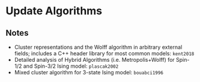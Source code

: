 # Update Algorithms


## Notes

* Cluster representations and the Wolff algorithm in arbitrary external fields; includes a C++ header library for most common models: `kent2018`
* Detailed analysis of Hybrid Algorithms (i.e. Metropolis+Wolff) for Spin-1/2 and Spin-3/2 Ising model: `plascak2002`
* Mixed cluster algorithm for 3-state Ising model: `bouabci1996`